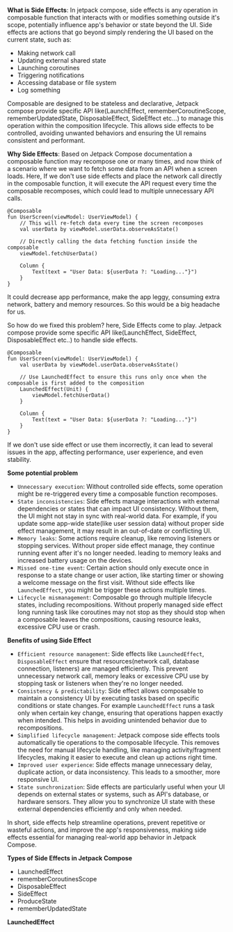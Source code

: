**What is Side Effects**: In jetpack compose, side effects is any operation in composable function that interacts with or modifies something outside it's scope, potentially influence app's behavior or state beyond the UI. Side effects are actions that go beyond simply rendering the UI based on the current state, such as:

- Making network call
- Updating external shared state
- Launching coroutines
- Triggering notifications
- Accessing database or file system
- Log something

Composable are designed to be stateless and declarative, Jetpack compose provide specific API like(LaunchEffect, rememberCoroutineScope, rememberUpdatedState, DisposableEffect, SideEffect etc...) to manage this operation within the composition lifecycle. This allows side effects to be controlled, avoiding unwanted behaviors and ensuring the UI remains consistent and performant.

**Why Side Effects**: Based on Jetpack Compose documentation a composable function may recompose one or many times, and now think of a scenario where we want to fetch some data from an API when a screen loads. Here, If we don't use side effects and place the network call directly in the composable function, it will execute the API request every time the composable recomposes, which could lead to multiple unnecessary API calls.

```
@Composable
fun UserScreen(viewModel: UserViewModel) {
    // This will re-fetch data every time the screen recomposes
    val userData by viewModel.userData.observeAsState()

    // Directly calling the data fetching function inside the composable
    viewModel.fetchUserData()

    Column {
        Text(text = "User Data: ${userData ?: "Loading..."}")
    }
}
```

It could decrease app performance, make the app leggy, consuming extra network, battery and memory resources. So this would be a big headache for us.

So how do we fixed this problem? here, Side Effects come to play. Jetpack compose provide some specific API like(LaunchEffect, SideEffect, DisposableEffect etc..) to handle side effects.

```
@Composable
fun UserScreen(viewModel: UserViewModel) {
    val userData by viewModel.userData.observeAsState()

    // Use LaunchedEffect to ensure this runs only once when the composable is first added to the composition
    LaunchedEffect(Unit) {
        viewModel.fetchUserData()
    }

    Column {
        Text(text = "User Data: ${userData ?: "Loading..."}")
    }
}
```

If we don't use side effect or use them incorrectly, it can lead to several issues in the app, affecting performance, user experience, and even stability.

**Some potential problem**
- `Unnecessary execution`: Without controlled side effects, some operation might be re-triggered every time a composable function recomposes.
- `State inconsistencies`: Side effects manage interactions with external dependencies or states that can impact UI consistency. Without them, the UI might not stay in sync with real-world data. For example, if you update some app-wide state(like user session data) without proper side effect management, it may result in an out-of-date or conflicting UI.
- `Memory leaks`: Some actions require cleanup, like removing listeners or stopping services. Without proper side effect manage, they continue running event after it's no longer needed. leading to memory leaks and increased battery usage on the devices. 
- `Missed one-time event`: Certain action should only execute once in response to a state change or user action, like starting timer or showing a welcome message on the first visit. Without side effects like `LaunchedEffect`, you might be trigger these actions multiple times. 
- `Lifecycle mismanagement`: Composable go through multiple lifecycle states, including recompositions. Without properly managed side effect long running task like coroutines may not stop as they should stop when a composable leaves the compositions, causing resource leaks, excessive CPU use or crash.

**Benefits of using Side Effect**
- `Efficient resource management`: Side effects like `LaunchedEffect`, `DisposableEffect` ensure that resources(network call, database connection, listeners) are managed efficiently. This prevent unnecessary network call, memory leaks or excessive CPU use by stopping task or listeners when they're no longer needed.
- `Consistency & predictability`: Side effect allows composable to maintain a consistency UI by executing tasks based on specific conditions or state changes. For example `LaunchedEffect` runs a task only when certain key change, ensuring that operations happen exactly when intended. This helps in avoiding unintended behavior due to recompositions.
- `Simplified lifecycle management`: Jetpack compose side effects tools automatically tie operations to the composable lifecycle. This removes the need for manual lifecycle handling, like managing activity/fragment lifecycles, making it easier to execute and clean up actions right time.
- `Improved user experience`: Side effects manage unnecessary delay, duplicate action, or data inconsistency. This leads to a smoother, more responsive UI.
- `State sunchronization`: Side effects are particularly useful when your UI depends on external states or systems, such as API's database, or hardware sensors. They allow you to synchronize UI state with these external dependencies efficiently and only when needed.

In short, side effects help streamline operations, prevent repetitive or wasteful actions, and improve the app's responsiveness, making side effects essential for managing real-world app behavior in Jetpack Compose.

**Types of Side Effects in Jetpack Compose**
- LaunchedEffect
- rememberCoroutinesScope
- DisposableEffect
- SideEffect
- ProduceState
- rememberUpdatedState

**LaunchedEffect**

